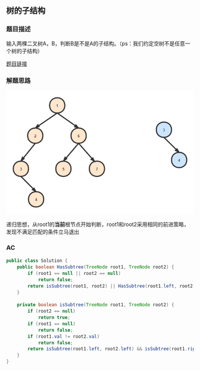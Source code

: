 ## 树的子结构

### 题目描述

输入两棵二叉树A，B，判断B是不是A的子结构。（ps：我们约定空树不是任意一个树的子结构）

[题目链接](https://www.nowcoder.com/practice/6e196c44c7004d15b1610b9afca8bd88?tpId=13&tqId=11170&tPage=1&rp=2&ru=%2Fta%2Fcoding-interviews&qru=%2Fta%2Fcoding-interviews%2Fquestion-ranking)

### 解题思路

<div align=center><img src="/assets/tree1.png"/></div>

递归思想，从root1的**当前**根节点开始判断，root1和root2采用相同的前进策略，发现不满足匹配的条件立马退出

### AC

```java
public class Solution {
    public boolean HasSubtree(TreeNode root1, TreeNode root2) {
        if (root1 == null || root2 == null)
            return false;
        return isSubtree(root1, root2) || HasSubtree(root1.left, root2) || HasSubtree(root1.right, root2);
    }

    private boolean isSubtree(TreeNode root1, TreeNode root2) {
        if (root2 == null)
            return true;
        if (root1 == null)
            return false;
        if (root1.val != root2.val)
            return false;
        return isSubtree(root1.left, root2.left) && isSubtree(root1.right, root2.right);
    }
}
```